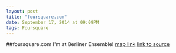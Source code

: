 ```yaml
---
layout: post
title: "foursquare.com"
date: September 17, 2014 at 09:09PM
tags: Foursquare
---
```

##foursquare.com
I'm at Berliner Ensemble! [map link](http://ift.tt/Ltbb1a)
[link to source](http://ift.tt/1tgMA1S) 
